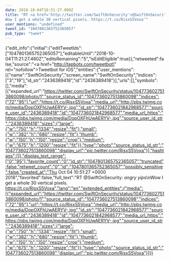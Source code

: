 ```yaml
---
date: 2018-10-04T10:51:27.000Z
title: "RT <a href='http://twitter.com/SwiftOnSecurity'>@SwiftOnSecurity</a>: *angry yips*
Wow I get a whole 30 vertical pixels. https://t.co/RisxS5Voxa″"
user_mentions: "undefined"
tweet_id: "1047801365752365057"
pub_type: "tweet"
---
```

{"edit_info":{"initial":{"editTweetIds":["1047801365752365057"],"editableUntil":"2018-10-04T11:21:27.460Z","editsRemaining":"5","isEditEligible":true}},"retweeted":false,"source":"<a href=\"http://tapbots.com/tweetbot\" rel=\"nofollow\">Tweetbot for iΟS</a>","entities":{"user_mentions":[{"name":"SwiftOnSecurity","screen_name":"SwiftOnSecurity","indices":["3","19"],"id_str":"2436389418","id":"2436389418"}],"urls":[],"symbols":[],"media":[{"expanded_url":"https://twitter.com/SwiftOnSecurity/status/1047736027513860098/photo/1","source_status_id":"1047736027513860098","indices":["72","95"],"url":"https://t.co/RisxS5Voxa","media_url":"http://pbs.twimg.com/media/DopOXFhUwAERYV-.jpg","id_str":"1047736021842968577","source_user_id":"2436389418","id":"1047736021842968577","media_url_https":"https://pbs.twimg.com/media/DopOXFhUwAERYV-.jpg","source_user_id_str":"2436389418","sizes":{"large":{"w":"750","h":"1334","resize":"fit"},"small":{"w":"382","h":"680","resize":"fit"},"thumb":{"w":"150","h":"150","resize":"crop"},"medium":{"w":"675","h":"1200","resize":"fit"}},"type":"photo","source_status_id_str":"1047736027513860098","display_url":"pic.twitter.com/RisxS5Voxa"}],"hashtags":[]},"display_text_range":["0","95"],"favorite_count":"0","id_str":"1047801365752365057","truncated":false,"retweet_count":"0","id":"1047801365752365057","possibly_sensitive":false,"created_at":"Thu Oct 04 10:51:27 +0000 2018","favorited":false,"full_text":"RT @SwiftOnSecurity: *angry yips*\nWow I get a whole 30 vertical pixels. https://t.co/RisxS5Voxa","lang":"en","extended_entities":{"media":[{"expanded_url":"https://twitter.com/SwiftOnSecurity/status/1047736027513860098/photo/1","source_status_id":"1047736027513860098","indices":["72","95"],"url":"https://t.co/RisxS5Voxa","media_url":"http://pbs.twimg.com/media/DopOXFhUwAERYV-.jpg","id_str":"1047736021842968577","source_user_id":"2436389418","id":"1047736021842968577","media_url_https":"https://pbs.twimg.com/media/DopOXFhUwAERYV-.jpg","source_user_id_str":"2436389418","sizes":{"large":{"w":"750","h":"1334","resize":"fit"},"small":{"w":"382","h":"680","resize":"fit"},"thumb":{"w":"150","h":"150","resize":"crop"},"medium":{"w":"675","h":"1200","resize":"fit"}},"type":"photo","source_status_id_str":"1047736027513860098","display_url":"pic.twitter.com/RisxS5Voxa"}]}}
